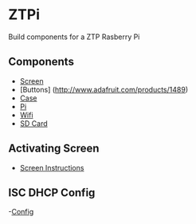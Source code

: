# ZTPi

Build components for a ZTP Rasberry Pi

## Components
- [Screen](https://www.adafruit.com/product/1601)
- [Buttons] (http://www.adafruit.com/products/1489)
- [Case](http://www.adafruit.com/products/1892)
- [Pi](http://www.adafruit.com/products/998)
- [Wifi](http://www.adafruit.com/products/814)
- [SD Card](http://www.adafruit.com/products/1294)

## Activating Screen
- [Screen Instructions](https://learn.adafruit.com/adafruit-pitft-28-inch-resistive-touchscreen-display-raspberry-pi/easy-install)

## ISC DHCP Config
-[Config](https://github.com/JNPRAutomate/AutomationWorld/tree/master/junos/deployment/ztp)
